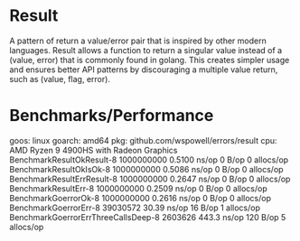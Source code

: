 # Result

A pattern of return a value/error pair that is inspired by other modern languages. Result allows a function to return a singular value instead of a (value, error) that is commonly found in golang. This creates simpler usage and ensures better API patterns by discouraging a multiple value return, such as (value, flag, error).

# Benchmarks/Performance

goos: linux
goarch: amd64
pkg: github.com/wspowell/errors/result
cpu: AMD Ryzen 9 4900HS with Radeon Graphics         
BenchmarkResultOkResult-8               1000000000               0.5100 ns/op          0 B/op          0 allocs/op
BenchmarkResultOkIsOk-8                 1000000000               0.5086 ns/op          0 B/op          0 allocs/op
BenchmarkResultErrResult-8              1000000000               0.2647 ns/op          0 B/op          0 allocs/op
BenchmarkResultErr-8                    1000000000               0.2509 ns/op          0 B/op          0 allocs/op
BenchmarkGoerrorOk-8                    1000000000               0.2616 ns/op          0 B/op          0 allocs/op
BenchmarkGoerrorErr-8                   39030572                30.39 ns/op           16 B/op          1 allocs/op
BenchmarkGoerrorErrThreeCallsDeep-8      2603626               443.3 ns/op           120 B/op          5 allocs/op